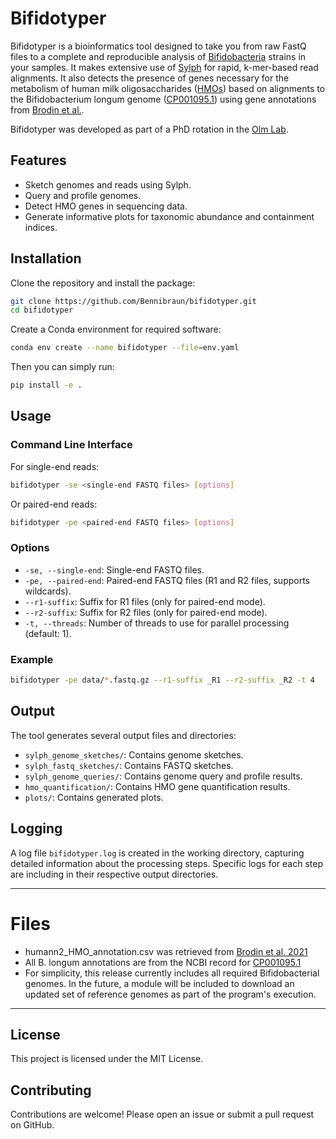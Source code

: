 # Bifidotyper

Bifidotyper is a bioinformatics tool designed to take you from raw FastQ files to a complete and reproducible analysis of [Bifidobacteria](https://en.wikipedia.org/wiki/Bifidobacterium) strains in your samples. It makes extensive use of [Sylph](https://www.nature.com/articles/s41587-024-02412-y) for rapid, k-mer-based read alignments. It also detects the presence of genes necessary for the metabolism of human milk oligosaccharides ([HMOs](https://en.wikipedia.org/wiki/Human_milk_oligosaccharide)) based on alignments to the Bifidobacterium longum genome ([CP001095.1](https://www.ncbi.nlm.nih.gov/nuccore/CP001095.1/)) using gene annotations from [Brodin et al.](https://doi.org/10.1016/j.cell.2021.05.030).

Bifidotyper was developed as part of a PhD rotation in the [Olm Lab](https://www.colorado.edu/lab/olm/).

## Features

- Sketch genomes and reads using Sylph.
- Query and profile genomes.
- Detect HMO genes in sequencing data.
- Generate informative plots for taxonomic abundance and containment indices.

## Installation

Clone the repository and install the package:
```bash
git clone https://github.com/Bennibraun/bifidotyper.git
cd bifidotyper
```

Create a Conda environment for required software:
```bash
conda env create --name bifidotyper --file=env.yaml
```

Then you can simply run:
```bash
pip install -e .
```


## Usage

### Command Line Interface

For single-end reads:
```bash
bifidotyper -se <single-end FASTQ files> [options]
```

Or paired-end reads:
```bash
bifidotyper -pe <paired-end FASTQ files> [options]
```

### Options

- `-se, --single-end`: Single-end FASTQ files.
- `-pe, --paired-end`: Paired-end FASTQ files (R1 and R2 files, supports wildcards).
- `--r1-suffix`: Suffix for R1 files (only for paired-end mode).
- `--r2-suffix`: Suffix for R2 files (only for paired-end mode).
- `-t, --threads`: Number of threads to use for parallel processing (default: 1).

### Example
```bash
bifidotyper -pe data/*.fastq.gz --r1-suffix _R1 --r2-suffix _R2 -t 4
```

## Output

The tool generates several output files and directories:

- `sylph_genome_sketches/`: Contains genome sketches.
- `sylph_fastq_sketches/`: Contains FASTQ sketches.
- `sylph_genome_queries/`: Contains genome query and profile results.
- `hmo_quantification/`: Contains HMO gene quantification results.
- `plots/`: Contains generated plots.

## Logging

A log file `bifidotyper.log` is created in the working directory, capturing detailed information about the processing steps. Specific logs for each step are including in their respective output directories.

---

# Files
- humann2_HMO_annotation.csv was retrieved from [Brodin et al. 2021](https://data.mendeley.com/datasets/gc4d9h4x67/2)
- All B. longum annotations are from the NCBI record for [CP001095.1](https://www.ncbi.nlm.nih.gov/nuccore/CP001095.1/)
- For simplicity, this release currently includes all required Bifidobacterial genomes. In the future, a module will be included to download an updated set of reference genomes as part of the program's execution.

---

## License

This project is licensed under the MIT License.

## Contributing

Contributions are welcome! Please open an issue or submit a pull request on GitHub.
